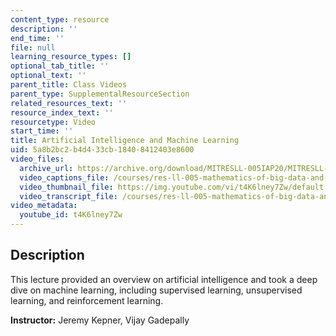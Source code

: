 ```yaml
---
content_type: resource
description: ''
end_time: ''
file: null
learning_resource_types: []
optional_tab_title: ''
optional_text: ''
parent_title: Class Videos
parent_type: SupplementalResourceSection
related_resources_text: ''
resource_index_text: ''
resourcetype: Video
start_time: ''
title: Artificial Intelligence and Machine Learning
uid: 5a8b2bc2-b4d4-33cb-1840-8412403e8600
video_files:
  archive_url: https://archive.org/download/MITRESLL-005IAP20/MITRESLL-005IAP20_ses01_300k.mp4
  video_captions_file: /courses/res-ll-005-mathematics-of-big-data-and-machine-learning-january-iap-2020/648c0647ee845e1da1a5f252ca317975_t4K6lney7Zw.vtt
  video_thumbnail_file: https://img.youtube.com/vi/t4K6lney7Zw/default.jpg
  video_transcript_file: /courses/res-ll-005-mathematics-of-big-data-and-machine-learning-january-iap-2020/c730d9520b97248d8935096ad809ac7f_t4K6lney7Zw.pdf
video_metadata:
  youtube_id: t4K6lney7Zw
---
```


Description
-----------

This lecture provided an overview on artificial intelligence and took a deep dive on machine learning, including supervised learning, unsupervised learning, and reinforcement learning.

**Instructor:** Jeremy Kepner, Vijay Gadepally